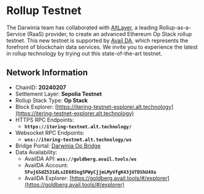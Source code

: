 # Rollup Testnet

The Darwinia team has collaborated with [AltLayer](https://altlayer.io/), a leading Rollup-as-a-Service (RaaS) provider, to create an advanced Ethereum Op Stack rollup testnet. This new testnet is supported by [Avail DA](https://www.availproject.org/), which represents the forefront of blockchain data services. We invite you to experience the latest in rollup technology by trying out this state-of-the-art testnet.

## Network Information

- ChainID: **20240207**
- Settlement Layer: **Sepolia Testnet**
- Rollup Stack Type: **Op Stack**
- Block Explorer: [https://itering-testnet-explorer.alt.technology](https://itering-testnet-explorer.alt.technology)
- HTTPS RPC Endpoints:
    - **`https://itering-testnet.alt.technology/`**
- Websocket RPC Endpoints:
    - **`wss://itering-testnet.alt.technology/ws`**
- Bridge Portal: [Darwinia Op Bridge](https://op-bridge.alt.technology/deposit?id=20240207)
- Data Availability:
    - AvailDA API: **`wss://goldberg.avail.tools/ws`**
    - AvailDA Account: **`5FujGSdZ531dLs2E685ng5PWyCjjmLMyVfgK43jUTDShU4Xu`**
    - AvailDA Explorer: [https://goldberg.avail.tools/#/explorer](https://goldberg.avail.tools/#/explorer)
